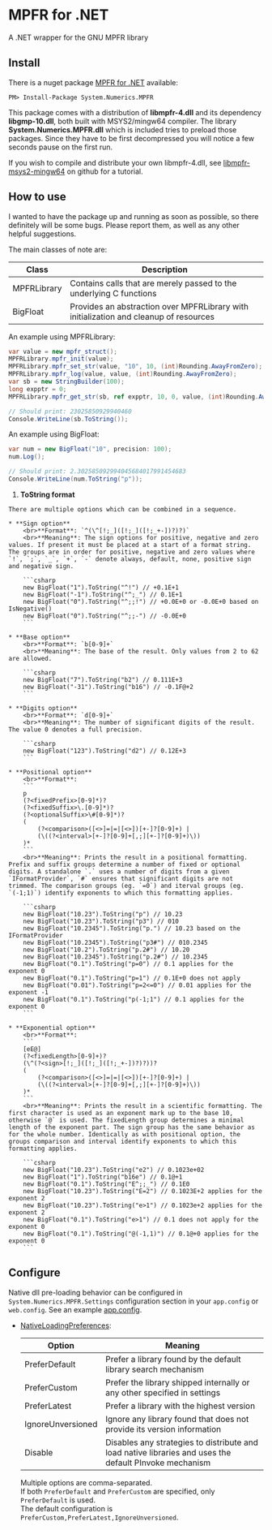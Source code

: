 # MPFR for .NET

A .NET wrapper for the GNU MPFR library

## **Install**

There is a nuget package [MPFR for .NET](https://www.nuget.org/packages/System.Numerics.MPFR) available:
    
`PM> Install-Package System.Numerics.MPFR`

This package comes with a distribution of **libmpfr-4.dll** and its dependency **libgmp-10.dll**, both built with MSYS2/mingw64 compiler. The library **System.Numerics.MPFR.dll** which is included tries to preload those packages. Since they have to be first decompressed you will notice a few seconds pause on the first run.
    
If you wish to compile and distribute your own libmpfr-4.dll, see [libmpfr-msys2-mingw64](https://github.com/emphasis87/libmpfr-msys2-mingw64) on github for a tutorial.

## **How to use**

I wanted to have the package up and running as soon as possible, so there definitely will be some bugs. Please report them, as well as any other helpful suggestions.
    
The main classes of note are:

| Class       | Description |
| ----------- | ----------- |
| MPFRLibrary | Contains calls that are merely passed to the underlying C functions |
| BigFloat    | Provides an abstraction over MPFRLibrary with initialization and cleanup of resources |

An example using MPFRLibrary:

```csharp
var value = new mpfr_struct();
MPFRLibrary.mpfr_init(value);
MPFRLibrary.mpfr_set_str(value, "10", 10, (int)Rounding.AwayFromZero);
MPFRLibrary.mpfr_log(value, value, (int)Rounding.AwayFromZero);
var sb = new StringBuilder(100);
long expptr = 0;
MPFRLibrary.mpfr_get_str(sb, ref expptr, 10, 0, value, (int)Rounding.AwayFromZero);

// Should print: 23025850929940460
Console.WriteLine(sb.ToString());
```

An example using BigFloat:

```csharp
var num = new BigFloat("10", precision: 100);
num.Log();

// Should print: 2.302585092994045684017991454683
Console.WriteLine(num.ToString("p"));
```

  1. **ToString format**

    There are multiple options which can be combined in a sequence.
    
    * **Sign option**
        <br>**Format**: `^(\^[!;_]([!;_]([!;_+-])?)?)`
        <br>**Meaning**: The sign options for positive, negative and zero values. If present it must be placed at a start of a format string. The groups are in order for positive, negative and zero values where `!`, `;`, `_`, `+`, `-` denote always, default, none, positive sign and negative sign.
    
        ```csharp
        new BigFloat("1").ToString("^!") // +0.1E+1
        new BigFloat("-1").ToString("^;_") // 0.1E+1
        new BigFloat("0").ToString("^;;!") // +0.0E+0 or -0.0E+0 based on IsNegative()
        new BigFloat("0").ToString("^;;-") // -0.0E+0
        ```
  
    * **Base option**
        <br>**Format**: `b[0-9]+`
        <br>**Meaning**: The base of the result. Only values from 2 to 62 are allowed.

        ```csharp
        new BigFloat("7").ToString("b2") // 0.111E+3
        new BigFloat("-31").ToString("b16") // -0.1F@+2
        ```
    
    * **Digits option**
        <br>**Format**: `d[0-9]+`
        <br>**Meaning**: The number of significant digits of the result. The value 0 denotes a full precision.

        ```csharp
        new BigFloat("123").ToString("d2") // 0.12E+3
        ```
  
    * **Positional option**
        <br>**Format**: 
        ```
        p
        (?<fixedPrefix>[0-9]*)?
        (?<fixedSuffix>\.[0-9]*)?
        (?<optionalSuffix>\#[0-9]*)?
        (
            (?<comparison>([<>]=|=|[<>])[+-]?[0-9]+) |
            (\((?<interval>[+-]?[0-9]+[,;][+-]?[0-9]+)\))
        )*
        ```
        <br>**Meaning**: Prints the result in a positional formatting. Prefix and suffix groups determine a number of fixed or optional digits. A standalone `.` uses a number of digits from a given `IFormatProvider`, `#` ensures that significant digits are not trimmed. The comparison groups (eg. `=0`) and iterval groups (eg. `(-1;1)`) identify exponents to which this formatting applies.

        ```csharp
        new BigFloat("10.23").ToString("p") // 10.23
        new BigFloat("10.23").ToString("p3") // 010
        new BigFloat("10.2345").ToString("p.") // 10.23 based on the IFormatProvider
        new BigFloat("10.2345").ToString("p3#") // 010.2345
        new BigFloat("10.2").ToString("p.2#") // 10.20
        new BigFloat("10.2345").ToString("p.2#") // 10.2345
        new BigFloat("0.1").ToString("p=0") // 0.1 applies for the exponent 0
        new BigFloat("0.1").ToString("p=1") // 0.1E+0 does not apply
        new BigFloat("0.01").ToString("p=2<=0") // 0.01 applies for the exponent -1
        new BigFloat("0.1").ToString("p(-1;1") // 0.1 applies for the exponent 0
        ```
    
    * **Exponential option**
        <br>**Format**:
        ```
        [eE@]
        (?<fixedLength>[0-9]+)?
        (\^(?<sign>[!;_]([!;_]([!;_+-])?)?))?
        (
            (?<comparison>([<>]=|=|[<>])[+-]?[0-9]+) |
            (\((?<interval>[+-]?[0-9]+[,;][+-]?[0-9]+)\))
        )*
        ```
        <br>**Meaning**: Prints the result in a scientific formatting. The first character is used as an exponent mark up to the base 10, otherwise `@` is used. The fixedLength group determines a minimal length of the exponent part. The sign group has the same behavior as for the whole number. Identically as with positional option, the groups comparison and interval identify exponents to which this formatting applies.

        ```csharp
        new BigFloat("10.23").ToString("e2") // 0.1023e+02
        new BigFloat("1").ToString("b16e") // 0.1@+1
        new BigFloat("0.1").ToString("E^;;_") // 0.1E0
        new BigFloat("10.23").ToString("E=2") // 0.1023E+2 applies for the exponent 2
        new BigFloat("10.23").ToString("e>1") // 0.1023e+2 applies for the exponent 2
        new BigFloat("0.1").ToString("e>1") // 0.1 does not apply for the exponent 0
        new BigFloat("0.1").ToString("@(-1,1)") // 0.1@+0 applies for the exponent 0
        ```
    
## **Configure**

Native dll pre-loading behavior can be configured in `System.Numerics.MPFR.Settings` configuration section in your `app.config` or `web.config`. See an example [app.config](https://github.com/emphasis87/mpfr.NET/blob/master/src/System.Numerics.MPFR/app.config).

  * [NativeLoadingPreferences](https://github.com/emphasis87/mpfr.NET/blob/master/src/System.Numerics.MPFR/NativeLoadingPreferences.cs):

    | Option            | Meaning |
    | ----------------- | ------- |
    | PreferDefault     | Prefer a library found by the default library search mechanism |
    | PreferCustom      | Prefer the library shipped internally or any other specified in settings |
    | PreferLatest      | Prefer a library with the highest version |
    | IgnoreUnversioned | Ignore any library found that does not provide its version information |
    | Disable           | Disables any strategies to distribute and load native libraries and uses the default PInvoke mechanism |

    Multiple options are comma-separated.
    <br>If both `PreferDefault` and `PreferCustom` are specified, only `PreferDefault` is used.
    <br>The default configuration is `PreferCustom,PreferLatest,IgnoreUnversioned`.
